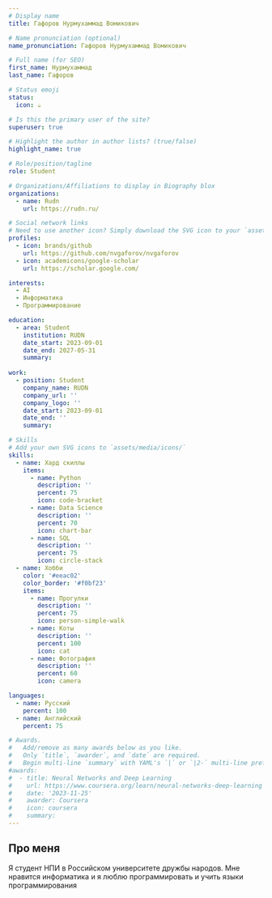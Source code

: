 ```yaml
---
# Display name
title: Гафоров Нурмухаммад Вомикович

# Name pronunciation (optional)
name_pronunciation: Гафоров Нурмухаммад Вомикович

# Full name (for SEO)
first_name: Нурмухаммад
last_name: Гафоров

# Status emoji
status:
  icon: ☕️

# Is this the primary user of the site?
superuser: true

# Highlight the author in author lists? (true/false)
highlight_name: true

# Role/position/tagline
role: Student

# Organizations/Affiliations to display in Biography blox
organizations:
  - name: Rudn
    url: https://rudn.ru/

# Social network links
# Need to use another icon? Simply download the SVG icon to your `assets/media/icons/` folder.
profiles:
  - icon: brands/github
    url: https://github.com/nvgaforov/nvgaforov
  - icon: academicons/google-scholar
    url: https://scholar.google.com/

interests:
  - AI
  - Информатика
  - Программирование

education:
  - area: Student
    institution: RUDN
    date_start: 2023-09-01
    date_end: 2027-05-31
    summary: 
      
work:
  - position: Student
    company_name: RUDN
    company_url: ''
    company_logo: ''
    date_start: 2023-09-01
    date_end: ''
    summary: 

# Skills
# Add your own SVG icons to `assets/media/icons/`
skills:
  - name: Хард скиллы
    items:
      - name: Python
        description: ''
        percent: 75
        icon: code-bracket
      - name: Data Science
        description: ''
        percent: 70
        icon: chart-bar
      - name: SQL
        description: ''
        percent: 75
        icon: circle-stack
  - name: Хобби
    color: '#eeac02'
    color_border: '#f0bf23'
    items:
      - name: Прогулки
        description: ''
        percent: 75
        icon: person-simple-walk
      - name: Коты
        description: ''
        percent: 100
        icon: cat
      - name: Фотография
        description: ''
        percent: 60
        icon: camera

languages:
  - name: Русский
    percent: 100
  - name: Английский
    percent: 75

# Awards.
#   Add/remove as many awards below as you like.
#   Only `title`, `awarder`, and `date` are required.
#   Begin multi-line `summary` with YAML's `|` or `|2-` multi-line prefix and indent 2 spaces below.
#awards:
#  - title: Neural Networks and Deep Learning
#    url: https://www.coursera.org/learn/neural-networks-deep-learning
#    date: '2023-11-25'
#    awarder: Coursera
#    icon: coursera
#    summary: 
---
```


## Про меня

Я студент НПИ в Российском университете дружбы народов. Мне нравится информатика и я люблю программировать и учить языки программирования
